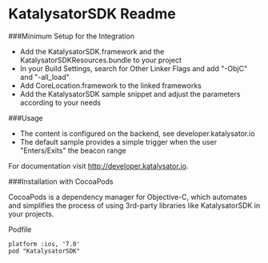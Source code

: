 KatalysatorSDK Readme
==========

###Minimum Setup for the Integration

- Add the KatalysatorSDK.framework and the KatalysatorSDKResources.bundle to your project
- In your Build Settings, search for Other Linker Flags and add "-ObjC" and "-all_load"
- Add CoreLocation.framework to the linked frameworks
- Add the KatalysatorSDK sample snippet and adjust the parameters according to your needs

###Usage
- The content is configured on the backend, see developer.katalysator.io
- The default sample provides a simple trigger when the user "Enters/Exits" the beacon range

For documentation visit http://developer.katalysator.io. 

###Installation with CocoaPods

CocoaPods is a dependency manager for Objective-C, which automates and simplifies the process of using 3rd-party libraries like KatalysatorSDK in your projects.

Podfile
```
platform :ios, '7.0'
pod "KatalysatorSDK"
```